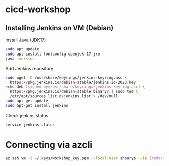 # cicd-workshop


## Installing Jenkins on VM (Debian)

Install Java (JDK17)
```bash
sudo apt update
sudo apt install fontconfig openjdk-17-jre
java -version
```

Add Jenkins repository
```bash
sudo wget -O /usr/share/keyrings/jenkins-keyring.asc \
  https://pkg.jenkins.io/debian-stable/jenkins.io-2023.key
echo deb [signed-by=/usr/share/keyrings/jenkins-keyring.asc] \
  https://pkg.jenkins.io/debian-stable binary/ | sudo tee \
  /etc/apt/sources.list.d/jenkins.list > /dev/null
sudo apt-get update
sudo apt-get install jenkins
```
Check jenkins status

```sh
service jenkins status
```

# Connecting via azcli
```sh
az ssh vm -i ~/.keys/workshop_key.pem --local-user shourya --ip [redacted]
```

